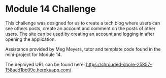 # Module 14 Challenge

This challenge was designed for us to create a tech blog where users can see others
posts, create an account and comment on the posts of other users. The site can be used by creating an account and logging in after opening the application. 

Assistance provided by Meg Meyers, tutor and template code found in the mini-project for Module 14. 

The deployed URL can be found here: https://shrouded-shore-25857-158aed1bc09e.herokuapp.com/
